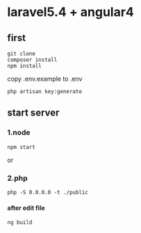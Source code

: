 # laravel5.4 + angular4

## first

```
git clone 
composer install
npm install
```

copy .env.example to .env

```
php artisan key:generate
```

## start server

### 1.node
```
npm start
```

or 

### 2.php

```
php -S 0.0.0.0 -t ./public
```

#### after edit file 
```
ng build
```